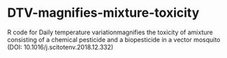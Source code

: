 # DTV-magnifies-mixture-toxicity
R code for Daily temperature variationmagnifies the toxicity of amixture consisting of a chemical pesticide and a biopesticide in a vector mosquito (DOI: 10.1016/j.scitotenv.2018.12.332)
